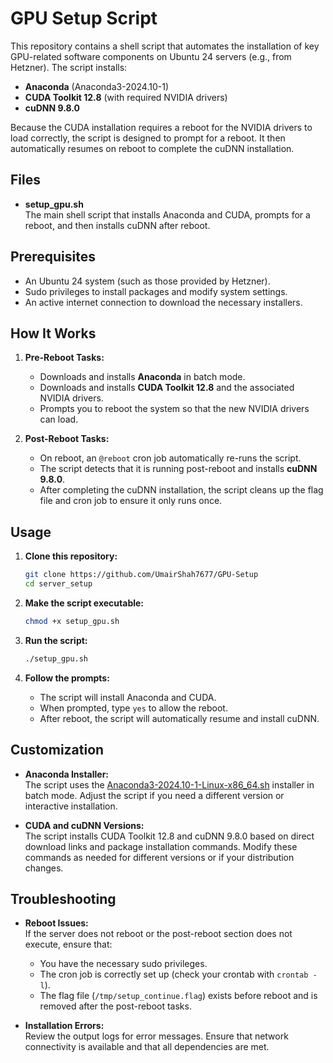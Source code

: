 # GPU Setup Script

This repository contains a shell script that automates the installation of key GPU-related software components on Ubuntu 24 servers (e.g., from Hetzner). The script installs:

- **Anaconda** (Anaconda3-2024.10-1)
- **CUDA Toolkit 12.8** (with required NVIDIA drivers)
- **cuDNN 9.8.0**

Because the CUDA installation requires a reboot for the NVIDIA drivers to load correctly, the script is designed to prompt for a reboot. It then automatically resumes on reboot to complete the cuDNN installation.

## Files

- **setup_gpu.sh**  
  The main shell script that installs Anaconda and CUDA, prompts for a reboot, and then installs cuDNN after reboot.

## Prerequisites

- An Ubuntu 24 system (such as those provided by Hetzner).
- Sudo privileges to install packages and modify system settings.
- An active internet connection to download the necessary installers.

## How It Works

1. **Pre-Reboot Tasks:**
   - Downloads and installs **Anaconda** in batch mode.
   - Downloads and installs **CUDA Toolkit 12.8** and the associated NVIDIA drivers.
   - Prompts you to reboot the system so that the new NVIDIA drivers can load.

2. **Post-Reboot Tasks:**
   - On reboot, an `@reboot` cron job automatically re-runs the script.
   - The script detects that it is running post-reboot and installs **cuDNN 9.8.0**.
   - After completing the cuDNN installation, the script cleans up the flag file and cron job to ensure it only runs once.

## Usage

1. **Clone this repository:**

   ```bash
   git clone https://github.com/UmairShah7677/GPU-Setup
   cd server_setup
   ```

2. **Make the script executable:**

   ```bash
   chmod +x setup_gpu.sh
   ```

3. **Run the script:**

   ```bash
   ./setup_gpu.sh
   ```

4. **Follow the prompts:**
   - The script will install Anaconda and CUDA.
   - When prompted, type `yes` to allow the reboot.
   - After reboot, the script will automatically resume and install cuDNN.

## Customization

- **Anaconda Installer:**  
  The script uses the [Anaconda3-2024.10-1-Linux-x86_64.sh](https://repo.anaconda.com/archive/Anaconda3-2024.10-1-Linux-x86_64.sh) installer in batch mode. Adjust the script if you need a different version or interactive installation.

- **CUDA and cuDNN Versions:**  
  The script installs CUDA Toolkit 12.8 and cuDNN 9.8.0 based on direct download links and package installation commands. Modify these commands as needed for different versions or if your distribution changes.

## Troubleshooting

- **Reboot Issues:**  
  If the server does not reboot or the post-reboot section does not execute, ensure that:
  - You have the necessary sudo privileges.
  - The cron job is correctly set up (check your crontab with `crontab -l`).
  - The flag file (`/tmp/setup_continue.flag`) exists before reboot and is removed after the post-reboot tasks.

- **Installation Errors:**  
  Review the output logs for error messages. Ensure that network connectivity is available and that all dependencies are met.
